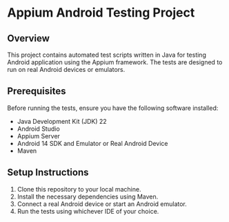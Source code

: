 # Appium Android Testing Project

## Overview

This project contains automated test scripts written in Java for testing Android application using the Appium framework. The tests are designed to run on real Android devices or emulators.

## Prerequisites

Before running the tests, ensure you have the following software installed:

- Java Development Kit (JDK) 22
- Android Studio
- Appium Server
- Android 14 SDK and Emulator or Real Android Device
- Maven

## Setup Instructions

1. Clone this repository to your local machine.
2. Install the necessary dependencies using Maven.
3. Connect a real Android device or start an Android emulator.
4. Run the tests using whichever IDE of your choice.

